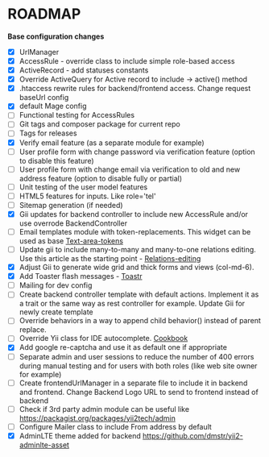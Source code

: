  # ROADMAP
 
 **Base configuration changes**
 
 - [x] UrlManager
 - [x] AccessRule - override class to include simple role-based access
 - [x] ActiveRecord - add statuses constants
 - [x] Override ActiveQuery for Active record to include -> active() method
 - [x] .htaccess rewrite rules for backend/frontend access. Change request baseUrl config
 - [x] default Mage config
 - [ ] Functional testing for AccessRules
 - [ ] Git tags and composer package for current repo
 - [ ] Tags for releases
 - [x] Verify email feature (as a separate module for example)
 - [ ] User profile form with change password via verification feature (option to disable this feature) 
 - [ ] User profile form with change email via verification to old and new address feature (option to disable fully or partial)
 - [ ] Unit testing of the user model features
 - [ ] HTML5 features for inputs. Like role='tel'
 - [ ] Sitemap generation (if needed)
 - [x] Gii updates for backend controller to include new AccessRule and/or use overrode BackendController
 - [ ] Email templates module with token-replacements. This widget can be used as base [Text-area-tokens](https://github.com/mmedojevicbg/yii2-text-area-tokens)
 - [ ] Update gii to include many-to-many and many-to-one relations editing. Use this article as the starting point - [Relations-editing](http://www.yiiframework.com/wiki/836/how-to-use-listbox-and-checkboxlist/)
 - [x] Adjust Gii to generate wide grid and thick forms and views (col-md-6).
 - [x] Add Toaster flash messages - [Toastr](https://github.com/odai-alali/yii2-toastr)
 - [ ] Mailing for dev config
 - [ ] Create backend controller template with default actions. Implement it as a trait or the same way as rest controller for example. Update Gii for newly create template
 - [ ] Override behaviors in a way to append child behavior() instead of parent replace.
 - [ ] Override Yii class for IDE autocomplete. [Cookbook](https://yii2-cookbook.readthedocs.org/ide-autocompletion/)
 - [x] Add google re-captcha and use it as default one if appropriate
 - [ ] Separate admin and user sessions to reduce the number of 400 errors during manual testing and for users with both roles (like web site owner for example)
 - [ ] Create frontendUrlManager in a separate file to include it in backend and frontend. Change Backend Logo URL to send to frontend instead of backend
 - [ ] Check if 3rd party admin module can be useful like https://packagist.org/packages/yii2tech/admin
 - [ ] Configure Mailer class to include From address by default
 - [x] AdminLTE theme added for backend https://github.com/dmstr/yii2-adminlte-asset
